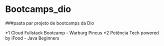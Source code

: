# Bootcamps_dio
###pasta par projeto de bootcamps da Dio 

*1 Cloud Fullstack Bootcamp - Warburg Pincus
*2 Potência Tech powered by iFood - Java Beginners 

